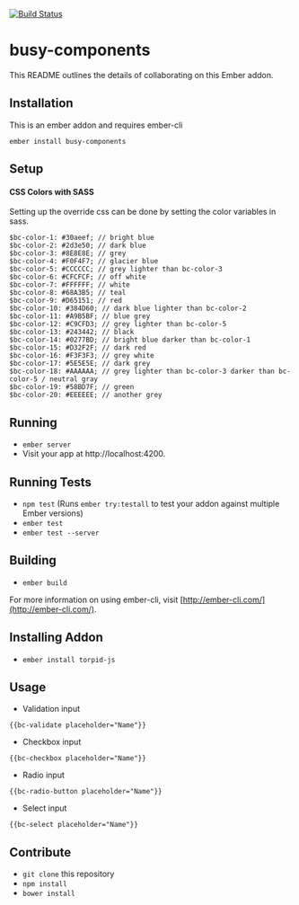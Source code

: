 [![Build Status](https://travis-ci.org/busybusy/webapp-busy-components.svg?branch=master)](https://travis-ci.org/busybusy/webapp-busy-components)

# busy-components

This README outlines the details of collaborating on this Ember addon.

## Installation

This is an ember addon and requires ember-cli

```
ember install busy-components
```

## Setup

#### CSS Colors with SASS
Setting up the override css can be done by setting the color variables in sass.
```
$bc-color-1: #30aeef; // bright blue
$bc-color-2: #2d3e50; // dark blue
$bc-color-3: #8E8E8E; // grey
$bc-color-4: #F0F4F7; // glacier blue
$bc-color-5: #CCCCCC; // grey lighter than bc-color-3
$bc-color-6: #CFCFCF; // off white
$bc-color-7: #FFFFFF; // white
$bc-color-8: #68A3B5; // teal
$bc-color-9: #D65151; // red
$bc-color-10: #384D60; // dark blue lighter than bc-color-2
$bc-color-11: #A9B5BF; // blue grey
$bc-color-12: #C9CFD3; // grey lighter than bc-color-5
$bc-color-13: #243442; // black
$bc-color-14: #0277BD; // bright blue darker than bc-color-1
$bc-color-15: #D32F2F; // dark red
$bc-color-16: #F3F3F3; // grey white
$bc-color-17: #5E5E5E; // dark grey
$bc-color-18: #AAAAAA; // grey lighter than bc-color-3 darker than bc-color-5 / neutral gray
$bc-color-19: #58BD7F; // green
$bc-color-20: #EEEEEE; // another grey
```

## Running

* `ember server`
* Visit your app at http://localhost:4200.

## Running Tests

* `npm test` (Runs `ember try:testall` to test your addon against multiple Ember versions)
* `ember test`
* `ember test --server`

## Building

* `ember build`

For more information on using ember-cli, visit [http://ember-cli.com/](http://ember-cli.com/).

## Installing Addon

* `ember install torpid-js`

## Usage

* Validation input
```
{{bc-validate placeholder="Name"}}
```

* Checkbox input
```
{{bc-checkbox placeholder="Name"}}
```

* Radio input
```
{{bc-radio-button placeholder="Name"}}
```

* Select input
```
{{bc-select placeholder="Name"}}
```

## Contribute

* `git clone` this repository
* `npm install`
* `bower install`
